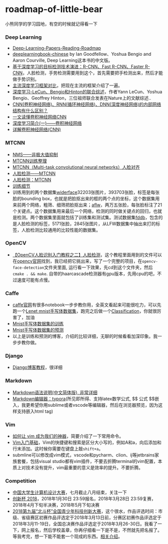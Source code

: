 # roadmap-of-little-bear
小熊同学的学习园地，有空的时候就记得看一下

### Deep Learning
* [Deep-Learning-Papers-Reading-Roadmap](https://github.com/songrotek/Deep-Learning-Papers-Reading-Roadmap)
* [deeplearningbook-chinese](https://github.com/exacity/deeplearningbook-chinese) by Ian Goodfellow、Yoshua Bengio and Aaron Courville, Deep Learning这本书的中文版。  
* [基于深度学习的目标检测技术演进：R-CNN、Fast R-CNN、Faster R-CNN](https://www.cnblogs.com/skyfsm/p/6806246.html)，人脸检测，手势检测需要用到这个，首先需要把手检测出来，然后才能做手势识别。
* [主流深度学习框架对比](http://blog.csdn.net/zuochao_2013/article/details/56024172)，把现在主流的框架介绍了一遍。
* [深度学习-LeCun、Bengio和Hinton的联合综述](https://www.csdn.net/article/2015-06-01/2824811)，作者Yann LeCun、Yoshua Bengio、Geoffrey Hinton，三位祖师联合发表在Nature上的文献综述..
* [CNN(卷积神经网络)、RNN(循环神经网络)、DNN(深度神经网络)的内部网络结构有什么区别？](https://www.zhihu.com/question/34681168)
* [一文读懂卷积神经网络CNN](https://www.cnblogs.com/nsnow/p/4562308.html)
* [深度学习简介(一)——卷积神经网络](https://www.cnblogs.com/alexcai/p/5506806.html)
* [详解卷积神经网络(CNN)](http://blog.csdn.net/qq_25762497/article/details/51052861)

### MTCNN
* [NMS——非极大值抑制](http://blog.csdn.net/shuzfan/article/details/52711706)
* [MTCNN训练整理](http://blog.csdn.net/amds123/article/details/69568495)
* [ MTCNN（Multi-task convolutional neural networks）人脸对齐](http://blog.csdn.net/qq_14845119/article/details/52680940)
* [人脸检测——MTCNN](http://blog.csdn.net/shuzfan/article/details/52668935)
* [人脸检测：MTCNN](http://blog.csdn.net/tinyzhao/article/details/53236191)
* [训练细节](./mtcnn_training_details.md)
* 训练用到的两个数据集[widerface](http://mmlab.ie.cuhk.edu.hk/projects/WIDERFace/)32203张图片，393703张脸，标签是每张脸的bounding box，也就是把脸抠出来的框的两个点的坐标，这个数据集用来前两个网络，粗筛、细筛把脸抠出来；[aflw](https://www.tugraz.at/institute/icg/research/team-bischof/lrs/downloads/aflw/)，两万五张脸，每张脸标注了21个关键点。这个数据集用来最后一个网络，检测的同时做关键点的回归，也就是检测。两个数据集里面就包括了训练集和测试集。测试数据集[fddb](http://vis-www.cs.umass.edu/fddb/)，包含的是人脸检测的标签，5171张脸，2845张图片，从LFW数据集中抽出来打的标签，人脸检测比较通用的比较性能的数据集。
### OpenCV
* [【OpenCV人脸识别入门教程之二】人脸检测](http://blog.csdn.net/lsq2902101015/article/details/47057081)，这个教程里面用到的文件可以在[opencv官网](https://opencv.org/releases.html)找到，我已经把它挑出来，写了一个完整的项目，在`opencv-face-detection`文件夹里面, 运行看一下效果，先cd到这个文件夹，然后`cmake . && make`. 自带的haarcascade检测器有gpu版本，先用cpu的吧，不过速度可能有点慢。

### Caffe
* [caffe官网](http://caffe.berkeleyvision.org/)有很多notebook一步步教你用，全英文看起来可能很吃力，可以先跑一个[Lenet mnist手写体数据集](http://caffe.berkeleyvision.org/gathered/examples/mnist.html)，跑完之后做一个[Classification](http://nbviewer.jupyter.org/github/BVLC/caffe/blob/master/examples/00-classification.ipynb)，你就很厉害了，加油
* [Mnist手写体数据集的训练](http://blog.csdn.net/hanging_gardens/article/details/78738937)
* [Mnist手写体数据集的预测](http://blog.csdn.net/hanging_gardens/article/details/78738937)
* 以上是训练和预测的博客，介绍的比较详细，无聊的时候看看加深印象。我一步步教你做。  

### Django
* [Django博客教程](https://www.zmrenwu.com/post/3/)，很详细
### Markdown
* [Markdown语法说明(中文简体版), 非常详细](http://wowubuntu.com/markdown/)
* [Markdown编辑器：typora](https://www.typora.io/)(所见即所得、支持latex数学公式, \$\$ 公式 \$\$嵌入，我更希望你用sublime或者vscode等编辑器，然后在浏览器预览，因为这样支持嵌入html tag)

### Vim
* [如何让 vim 成为我们的神器](https://segmentfault.com/a/1190000011466454)，简要介绍了一下常用命令。
* [Vim入门基础](http://www.jianshu.com/p/bcbe916f97e1)，Vim的快捷键和搜索是区分大小写的，例如A和a，向后添加和行末添加。这时候你需要在键盘上敲`shift+a`。
* submline可以修改成vim模式，vscode和pycharm、clion、ij等jetbrains家族套餐，包括visual studio都有vim插件，不要去折腾terminal的vim配置，本质上对技术没有提升，vim最重要的意义是效率的提升。不要折腾。


### Competition
* [中国大学生计算机设计大赛](http://www.jsjds.org/)，七月截止八月结束，关注一下
* [创新杯 2018](https://www.microsoft.com/china/msdn/student/IC2018/bssz.html)，2018年1月30日 23:59报名，2018年3月28日 23:59复赛，2018年4月下旬半决赛，2018年5月下旬决赛
* [2018第九届“北斗杯”全国青少年科技创新大赛](http://www.bdlead.cn/index.php/Home/Bdb/index.html)，这个很水，作品评选时间：市级、省级赛区初赛作品评选定于2018年3月13日前，分赛区初赛作品评选定于2018年3月11-19日，全国总决赛作品评选定于2018年3月26-30日。我看了一下，网上报名，然后学校盖章，你再仔细看一下是不是，不然就先把名报了。等我考完，想一下能不能套一个现成的东西。[相关介绍](http://bisai.172xiaoyuan.com/kejidasai/1655.html)。
